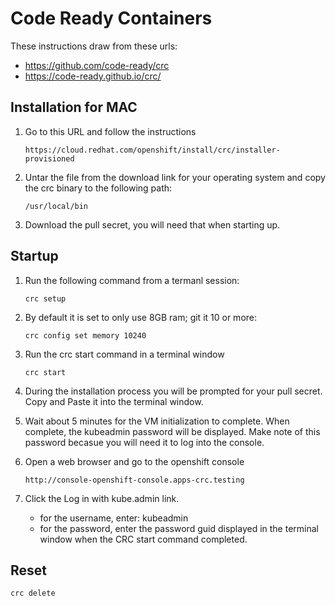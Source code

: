 # Code Ready Containers
These instructions draw from these urls:
- https://github.com/code-ready/crc
- https://code-ready.github.io/crc/

## Installation for MAC
1. Go to this URL and follow the instructions
   ```
   https://cloud.redhat.com/openshift/install/crc/installer-provisioned
   ```

2. Untar the file from the download link for your operating system and copy the crc binary to the following path:
    ```
    /usr/local/bin
    ```
3. Download the pull secret, you will need that when starting up.

## Startup
1. Run the following command from a termanl session:
    ```
    crc setup
    ```
2. By default it is set to only use 8GB ram; git it 10 or more:
    ```
    crc config set memory 10240
    ```
3. Run the crc start command in a terminal window
    ```
    crc start
    ```
4. During the installation process you will be prompted for your pull secret.  Copy and Paste it into the terminal window.

6.  Wait about 5 minutes for the VM initialization to complete.  When complete, the kubeadmin password will be displayed.  Make note of this password becasue you will need it to log into the console.

5. Open a web browser and go to the openshift console
     ```
     http://console-openshift-console.apps-crc.testing
     ```

6. Click the Log in with kube.admin link.  
    - for the username, enter: kubeadmin  
    - for the password, enter the password guid displayed in the terminal window when the CRC start command completed. 

## Reset
```
crc delete
```
